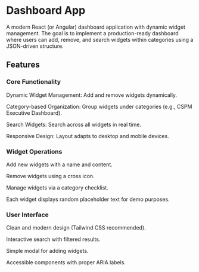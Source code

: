 #   Dashboard App

A modern React (or Angular) dashboard application with dynamic widget management. The goal is to implement a production-ready dashboard where users can add, remove, and search widgets within categories using a JSON-driven structure.

## Features 

### Core Functionality


Dynamic Widget Management: Add and remove widgets dynamically.

Category-based Organization: Group widgets under categories (e.g., CSPM Executive Dashboard).

Search Widgets: Search across all widgets in real time.

Responsive Design: Layout adapts to desktop and mobile devices.


### Widget Operations

Add new widgets with a name and content.

Remove widgets using a cross icon.

Manage widgets via a category checklist.

Each widget displays random placeholder text for demo purposes.

### User Interface

Clean and modern design (Tailwind CSS recommended).

Interactive search with filtered results.

Simple modal for adding widgets.

Accessible components with proper ARIA labels.

